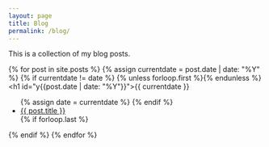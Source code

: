 ```yaml
---
layout: page
title: Blog
permalink: /blog/
---
```


This is a collection of my blog posts.

{% for post in site.posts %}
  {% assign currentdate = post.date | date: "%Y" %}
  {% if currentdate != date %}
    {% unless forloop.first %}</ul>{% endunless %}
    <h1 id="y{{post.date | date: "%Y"}}">{{ currentdate }}</h1>
    <ul>
    {% assign date = currentdate %}
  {% endif %}
    <li><a href="{{ post.url }}">{{ post.title }}</a></li>
  {% if forloop.last %}</ul>{% endif %}
{% endfor %}
